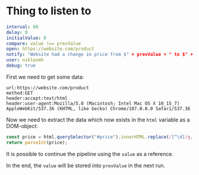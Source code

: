 # Thing to listen to

```yaml
interval: 60
delay: 0
initialValue: 0
compare: value !== prevValue
open: https://website.com/product
notify: "Website had a change in price from $" + prevValue + " to $" + value
user: niklasmh
debug: true
```

First we need to get some data:

```fetch html
url:https://website.com/product
method:GET
header:accept:text/html
header:user-agent:Mozilla/5.0 (Macintosh; Intel Mac OS X 10_15_7) AppleWebKit/537.36 (KHTML, like Gecko) Chrome/107.0.0.0 Safari/537.36
```

Now we need to extract the data which now exists in the `html` variable as a DOM-object:

```javascript
const price = html.querySelector("#price").innerHTML.replace(/[^\d]/g, "");
return parseInt(price);
```

It is possible to continue the pipeline using the `value` as a reference.

In the end, the `value` will be stored into `prevValue` in the next run.
